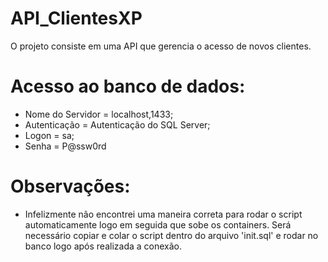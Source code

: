 # API_ClientesXP

O projeto consiste em uma API que gerencia o acesso de novos clientes.

# Acesso ao banco de dados:
  - Nome do Servidor = localhost,1433;
  - Autenticação = Autenticação do SQL Server;
  - Logon = sa;
  - Senha = P@ssw0rd

# Observações:
  - Infelizmente não encontrei uma maneira correta para rodar o script automaticamente logo em seguida que sobe os containers. Será necessário copiar e colar o script dentro do arquivo 'init.sql' e rodar no banco logo após realizada a conexão. 

